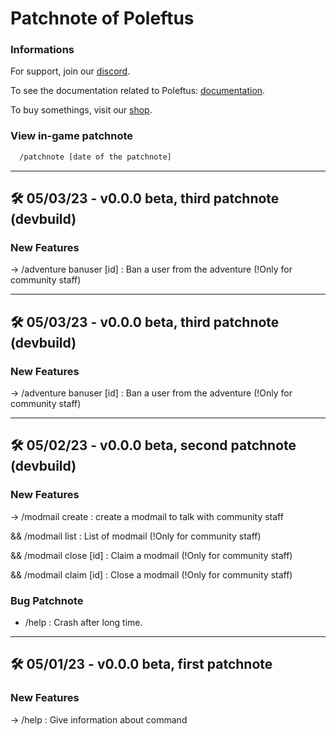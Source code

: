# Patchnote of Poleftus

### Informations

For support, join our [discord](https://discord.gg/CrQ7UTN8am).

To see the documentation related to Poleftus: [documentation](https://github.com/PoNexiOFF/Poleftus-Information/blob/main/documentation.md).

To buy somethings, visit our [shop](https://ponexi.mysellix.io/).

### View in-game patchnote

```bash
  /patchnote [date of the patchnote]
```

---

## 🛠 05/03/23 - v0.0.0 beta, third patchnote (devbuild)

### New Features

-> /adventure banuser [id] : Ban a user from the adventure (!Only for community staff)

---

## 🛠 05/03/23 - v0.0.0 beta, third patchnote (devbuild)

### New Features

-> /adventure banuser [id] : Ban a user from the adventure (!Only for community staff)

---

## 🛠 05/02/23 - v0.0.0 beta, second patchnote (devbuild)

### New Features

-> /modmail create : create a modmail to talk with community staff

&& /modmail list : List of modmail (!Only for community staff)

&& /modmail close [id] : Claim a modmail (!Only for community staff)

&& /modmail claim [id] : Close a modmail (!Only for community staff)

### Bug Patchnote 
- /help : Crash after long time.

---

## 🛠 05/01/23 - v0.0.0 beta, first patchnote

### New Features

-> /help : Give information about command
